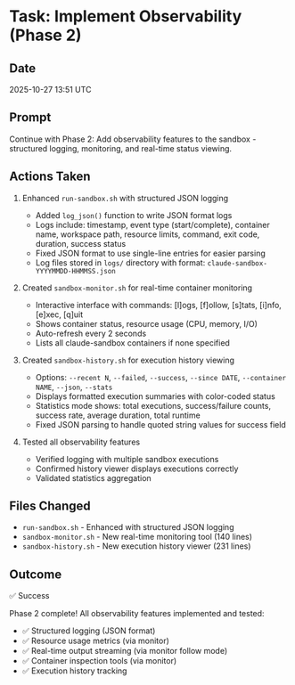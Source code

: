 # Task: Implement Observability (Phase 2)

## Date
2025-10-27 13:51 UTC

## Prompt
Continue with Phase 2: Add observability features to the sandbox - structured logging, monitoring, and real-time status viewing.

## Actions Taken
1. Enhanced `run-sandbox.sh` with structured JSON logging
   - Added `log_json()` function to write JSON format logs
   - Logs include: timestamp, event type (start/complete), container name, workspace path, resource limits, command, exit code, duration, success status
   - Fixed JSON format to use single-line entries for easier parsing
   - Log files stored in `logs/` directory with format: `claude-sandbox-YYYYMMDD-HHMMSS.json`

2. Created `sandbox-monitor.sh` for real-time container monitoring
   - Interactive interface with commands: [l]ogs, [f]ollow, [s]tats, [i]nfo, [e]xec, [q]uit
   - Shows container status, resource usage (CPU, memory, I/O)
   - Auto-refresh every 2 seconds
   - Lists all claude-sandbox containers if none specified

3. Created `sandbox-history.sh` for execution history viewing
   - Options: `--recent N`, `--failed`, `--success`, `--since DATE`, `--container NAME`, `--json`, `--stats`
   - Displays formatted execution summaries with color-coded status
   - Statistics mode shows: total executions, success/failure counts, success rate, average duration, total runtime
   - Fixed JSON parsing to handle quoted string values for success field

4. Tested all observability features
   - Verified logging with multiple sandbox executions
   - Confirmed history viewer displays executions correctly
   - Validated statistics aggregation

## Files Changed
- `run-sandbox.sh` - Enhanced with structured JSON logging
- `sandbox-monitor.sh` - New real-time monitoring tool (140 lines)
- `sandbox-history.sh` - New execution history viewer (231 lines)

## Outcome
✅ Success

Phase 2 complete! All observability features implemented and tested:
- ✅ Structured logging (JSON format)
- ✅ Resource usage metrics (via monitor)
- ✅ Real-time output streaming (via monitor follow mode)
- ✅ Container inspection tools (via monitor)
- ✅ Execution history tracking
